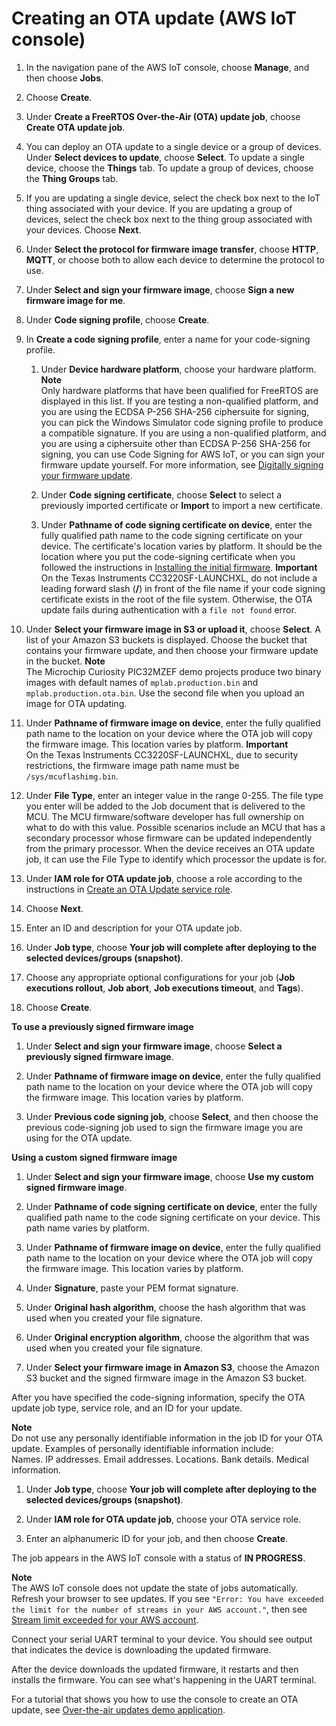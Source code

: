 # Creating an OTA update \(AWS IoT console\)<a name="ota-console-workflow"></a>

1. In the navigation pane of the AWS IoT console, choose **Manage**, and then choose **Jobs**\.

1. Choose **Create**\.

1. Under **Create a FreeRTOS Over\-the\-Air \(OTA\) update job**, choose **Create OTA update job**\.

1. You can deploy an OTA update to a single device or a group of devices\. Under **Select devices to update**, choose **Select**\. To update a single device, choose the **Things** tab\. To update a group of devices, choose the **Thing Groups** tab\.

1. If you are updating a single device, select the check box next to the IoT thing associated with your device\. If you are updating a group of devices, select the check box next to the thing group associated with your devices\. Choose **Next**\.

1. Under **Select the protocol for firmware image transfer**, choose **HTTP**, **MQTT**, or choose both to allow each device to determine the protocol to use\.

1. Under **Select and sign your firmware image**, choose **Sign a new firmware image for me**\.

1. Under **Code signing profile**, choose **Create**\.

1. In **Create a code signing profile**, enter a name for your code\-signing profile\.

   1. Under **Device hardware platform**, choose your hardware platform\.
**Note**  
Only hardware platforms that have been qualified for FreeRTOS are displayed in this list\. If you are testing a non\-qualified platform, and you are using the ECDSA P\-256 SHA\-256 ciphersuite for signing, you can pick the Windows Simulator code signing profile to produce a compatible signature\. If you are using a non\-qualified platform, and you are using a ciphersuite other than ECDSA P\-256 SHA\-256 for signing, you can use Code Signing for AWS IoT, or you can sign your firmware update yourself\. For more information, see [Digitally signing your firmware update](ota-cli-workflow.md#ota-sign-cli)\. 

   1. Under **Code signing certificate**, choose **Select** to select a previously imported certificate or **Import** to import a new certificate\.

   1. Under **Pathname of code signing certificate on device**, enter the fully qualified path name to the code signing certificate on your device\. The certificate's location varies by platform\. It should be the location where you put the code\-signing certificate when you followed the instructions in [Installing the initial firmware](dg-ota-initial-firmware.md)\.
**Important**  
On the Texas Instruments CC3220SF\-LAUNCHXL, do not include a leading forward slash \(**/**\) in front of the file name if your code signing certificate exists in the root of the file system\. Otherwise, the OTA update fails during authentication with a `file not found` error\.

1. Under **Select your firmware image in S3 or upload it**, choose **Select**\. A list of your Amazon S3 buckets is displayed\. Choose the bucket that contains your firmware update, and then choose your firmware update in the bucket\.
**Note**  
The Microchip Curiosity PIC32MZEF demo projects produce two binary images with default names of `mplab.production.bin` and `mplab.production.ota.bin`\. Use the second file when you upload an image for OTA updating\.

1. Under **Pathname of firmware image on device**, enter the fully qualified path name to the location on your device where the OTA job will copy the firmware image\. This location varies by platform\.
**Important**  
On the Texas Instruments CC3220SF\-LAUNCHXL, due to security restrictions, the firmware image path name must be `/sys/mcuflashimg.bin`\.

1. Under **File Type**, enter an integer value in the range 0\-255\. The file type you enter will be added to the Job document that is delivered to the MCU\. The MCU firmware/software developer has full ownership on what to do with this value\. Possible scenarios include an MCU that has a secondary processor whose firmware can be updated independently from the primary processor\. When the device receives an OTA update job, it can use the File Type to identify which processor the update is for\.

1. Under **IAM role for OTA update job**, choose a role according to the instructions in [Create an OTA Update service role](create-service-role.md)\. 

1. Choose **Next**\.

1. Enter an ID and description for your OTA update job\.

1. Under **Job type**, choose **Your job will complete after deploying to the selected devices/groups \(snapshot\)**\.

1. Choose any appropriate optional configurations for your job \(**Job executions rollout**, **Job abort**, **Job executions timeout**, and **Tags**\)\.

1. Choose **Create**\.<a name="previously-signed"></a>

**To use a previously signed firmware image**

1. Under **Select and sign your firmware image**, choose **Select a previously signed firmware image**\.

1. Under **Pathname of firmware image on device**, enter the fully qualified path name to the location on your device where the OTA job will copy the firmware image\. This location varies by platform\.

1. Under **Previous code signing job**, choose **Select**, and then choose the previous code\-signing job used to sign the firmware image you are using for the OTA update\.<a name="custom-signed"></a>

**Using a custom signed firmware image**

1. Under **Select and sign your firmware image**, choose **Use my custom signed firmware image**\.

1. Under **Pathname of code signing certificate on device**, enter the fully qualified path name to the code signing certificate on your device\. This path name varies by platform\.

1. Under **Pathname of firmware image on device**, enter the fully qualified path name to the location on your device where the OTA job will copy the firmware image\. This location varies by platform\.

1. Under **Signature**, paste your PEM format signature\.

1. Under **Original hash algorithm**, choose the hash algorithm that was used when you created your file signature\.

1. Under **Original encryption algorithm**, choose the algorithm that was used when you created your file signature\.

1. Under **Select your firmware image in Amazon S3**, choose the Amazon S3 bucket and the signed firmware image in the Amazon S3 bucket\.

After you have specified the code\-signing information, specify the OTA update job type, service role, and an ID for your update\.

**Note**  
Do not use any personally identifiable information in the job ID for your OTA update\. Examples of personally identifiable information include:  
Names\.
IP addresses\.
Email addresses\.
Locations\.
Bank details\.
Medical information\.

1. Under **Job type**, choose **Your job will complete after deploying to the selected devices/groups \(snapshot\)**\.

1. Under **IAM role for OTA update job**, choose your OTA service role\.

1. Enter an alphanumeric ID for your job, and then choose **Create**\.

The job appears in the AWS IoT console with a status of **IN PROGRESS**\.

**Note**  
The AWS IoT console does not update the state of jobs automatically\. Refresh your browser to see updates\.
If you see `"Error: You have exceeded the limit for the number of streams in your AWS account."`, then see [Stream limit exceeded for your AWS account](streaming-service.md#ota-troubleshooting-stream-limit)\.

Connect your serial UART terminal to your device\. You should see output that indicates the device is downloading the updated firmware\.

After the device downloads the updated firmware, it restarts and then installs the firmware\. You can see what's happening in the UART terminal\.

For a tutorial that shows you how to use the console to create an OTA update, see [Over\-the\-air updates demo application](ota-demo.md)\.